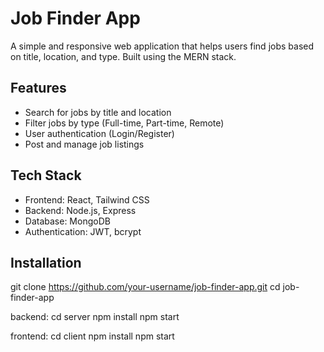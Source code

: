 # Job Finder App

A simple and responsive web application that helps users find jobs based on title, location, and type. Built using the MERN stack.

## Features

- Search for jobs by title and location
- Filter jobs by type (Full-time, Part-time, Remote)
- User authentication (Login/Register)
- Post and manage job listings

## Tech Stack

- Frontend: React, Tailwind CSS
- Backend: Node.js, Express
- Database: MongoDB
- Authentication: JWT, bcrypt

## Installation

git clone https://github.com/your-username/job-finder-app.git
cd job-finder-app

backend:
cd server
npm install
npm start

frontend:
cd client
npm install
npm start


